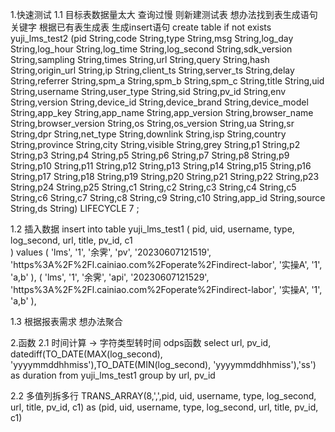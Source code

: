 1.快速测试
1.1 目标表数据量太大 查询过慢 则新建测试表  想办法找到表生成语句
关键字 根据已有表生成表  生成insert语句
create table if not exists yuji_lms_test2 
 (pid String,code String,type String,msg String,log_day String,log_hour String,log_time String,log_second String,sdk_version String,sampling String,times String,url String,query String,hash String,origin_url String,ip String,client_ts String,server_ts String,delay String,referrer String,spm_a String,spm_b String,spm_c String,title String,uid String,username String,user_type String,sid String,pv_id String,env String,version String,device_id String,device_brand String,device_model String,app_key String,app_name String,app_version String,browser_name String,browser_version String,os String,os_version String,ua String,sr String,dpr String,net_type String,downlink String,isp String,country String,province String,city String,visible String,grey String,p1 String,p2 String,p3 String,p4 String,p5 String,p6 String,p7 String,p8 String,p9 String,p10 String,p11 String,p12 String,p13 String,p14 String,p15 String,p16 String,p17 String,p18 String,p19 String,p20 String,p21 String,p22 String,p23 String,p24 String,p25 String,c1 String,c2 String,c3 String,c4 String,c5 String,c6 String,c7 String,c8 String,c9 String,c10 String,app_id String,source String,ds String) LIFECYCLE 7 ;

1.2 插入数据
insert into table yuji_lms_test1 (
    pid, uid, username, type, log_second, url, title, pv_id, c1  
) values 
(
    'lms', '1', '余霁',  'pv', '20230607121519', 'https%3A%2F%2Fl.cainiao.com%2Foperate%2Findirect-labor', '实操A', '1', 'a,b'
),
(
      'lms', '1', '余霁', 'api', '20230607121529', 'https%3A%2F%2Fl.cainiao.com%2Foperate%2Findirect-labor', '实操A', '1', 'a,b'
),

1.3 根据报表需求 想办法聚合

2.函数
2.1
时间计算 -> 字符类型转时间  odps函数
select url, pv_id, datediff(TO_DATE(MAX(log_second), 'yyyymmddhhmiss'),TO_DATE(MIN(log_second), 'yyyymmddhhmiss'),'ss') as duration from yuji_lms_test1 group by url, pv_id


2.2
多值列拆多行
TRANS_ARRAY(8,',',pid, uid, username, type, log_second, url, title, pv_id, c1) as (pid, uid, username, type, log_second, url, title, pv_id, c1)
 
